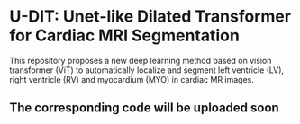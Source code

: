 # U-DIT: Unet-like Dilated Transformer for Cardiac MRI Segmentation
This repository proposes a new deep learning method based on vision transformer (ViT) to automatically localize and segment left ventricle (LV), right ventricle (RV) and myocardium (MYO) in cardiac MR images. 
## The corresponding code will be uploaded soon
